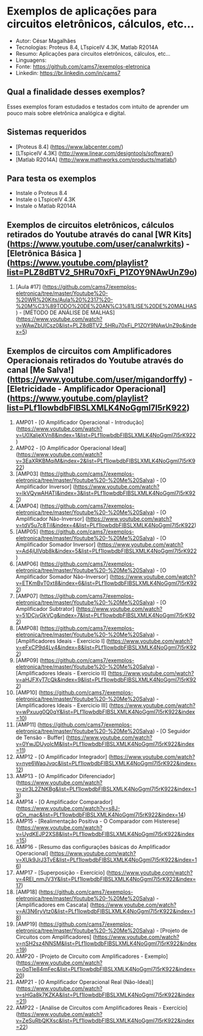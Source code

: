 Exemplos de aplicações para circuitos eletrônicos, cálculos, etc...
========================
* Autor: César Magalhães
* Tecnologias: Proteus 8.4, LTspiceIV 4.3K, Matlab R2014A
* Resumo: Aplicações para circuitos eletrônicos, cálculos, etc...
* Linguagens: 
* Fonte: <https://github.com/cams7/exemplos-eletronica>
* Linkedin: <https://br.linkedin.com/in/cams7>

Qual a finalidade desses exemplos?
-------------------
Esses exemplos foram estudados e testados com intuíto de aprender um pouco mais sobre eletrônica analógica e digital.

Sistemas requeridos
-------------------
* [Proteus 8.4] (https://www.labcenter.com/)
* [LTspiceIV 4.3K] (http://www.linear.com/designtools/software/)
* [Matlab R2014A] (http://www.mathworks.com/products/matlab/)

Para testa os exemplos
-------------------
* Instale o Proteus 8.4
* Instale o LTspiceIV 4.3K
* Instale o Matlab R2014A

Exemplos de circuitos eletrônicos, cálculos retirados do Youtube através do canal [WR Kits] (https://www.youtube.com/user/canalwrkits) - [Eletrônica Básica ] (https://www.youtube.com/playlist?list=PLZ8dBTV2_5HRu70xFi_P1ZOY9NAwUnZ9o)
-------------------
01. [Aula #17] (https://github.com/cams7/exemplos-eletronica/tree/master/Youtube%20-%20WR%20Kits/Aula%20%2317%20-%20M%C3%89TODO%20DE%20AN%C3%81LISE%20DE%20MALHAS) - [MÉTODO DE ANÁLISE DE MALHAS] (https://www.youtube.com/watch?v=WAwZbUlCsz0&list=PLZ8dBTV2_5HRu70xFi_P1ZOY9NAwUnZ9o&index=5)


Exemplos de circuitos com Amplificadores Operacionais retirados do Youtube através do canal [Me Salva!] (https://www.youtube.com/user/migandorffy) - [Eletricidade - Amplificador Operacional] (https://www.youtube.com/playlist?list=PLf1lowbdbFIBSLXMLK4NoGgml7l5rK922)
-------------------
01. AMP01 - [O Amplificador Operacional - Introdução] (https://www.youtube.com/watch?v=U0XaljeXVn8&index=1&list=PLf1lowbdbFIBSLXMLK4NoGgml7l5rK922)
02. AMP02 - [O Amplificador Operacional Ideal] (https://www.youtube.com/watch?v=3EaXRKBMqiM&index=2&list=PLf1lowbdbFIBSLXMLK4NoGgml7l5rK922)
03. [AMP03] (https://github.com/cams7/exemplos-eletronica/tree/master/Youtube%20-%20Me%20Salva) - [O Amplificador Inversor] (https://www.youtube.com/watch?v=IkVQywAHATI&index=3&list=PLf1lowbdbFIBSLXMLK4NoGgml7l5rK922)
04. [AMP04] (https://github.com/cams7/exemplos-eletronica/tree/master/Youtube%20-%20Me%20Salva) - [O Amplificador Não-Inversor] (https://www.youtube.com/watch?v=tdV5u7c8TiI&index=4&list=PLf1lowbdbFIBSLXMLK4NoGgml7l5rK922)
05. [AMP05] (https://github.com/cams7/exemplos-eletronica/tree/master/Youtube%20-%20Me%20Salva) - [O Amplificador Somador Inversor] (https://www.youtube.com/watch?v=Ad4jUlVqb8k&index=5&list=PLf1lowbdbFIBSLXMLK4NoGgml7l5rK922)
06. [AMP06] (https://github.com/cams7/exemplos-eletronica/tree/master/Youtube%20-%20Me%20Salva) - [O Amplificador Somador Não-Inversor] (https://www.youtube.com/watch?v=ETKmBvT0xt8&index=6&list=PLf1lowbdbFIBSLXMLK4NoGgml7l5rK922)
07. [AMP07] (https://github.com/cams7/exemplos-eletronica/tree/master/Youtube%20-%20Me%20Salva) - [O Amplificador Subtrator] (https://www.youtube.com/watch?v=51DCjvGkVCg&index=7&list=PLf1lowbdbFIBSLXMLK4NoGgml7l5rK922)
08. [AMP08] (https://github.com/cams7/exemplos-eletronica/tree/master/Youtube%20-%20Me%20Salva) - [Amplificadores Ideais - Exercicio I] (https://www.youtube.com/watch?v=eFxCP9d4Ly4&index=8&list=PLf1lowbdbFIBSLXMLK4NoGgml7l5rK922)
09. [AMP09] (https://github.com/cams7/exemplos-eletronica/tree/master/Youtube%20-%20Me%20Salva) - [Amplificadores Ideais - Exercicio II] (https://www.youtube.com/watch?v=aHJFXyT7cQk&index=9&list=PLf1lowbdbFIBSLXMLK4NoGgml7l5rK922)
10. [AMP10] (https://github.com/cams7/exemplos-eletronica/tree/master/Youtube%20-%20Me%20Salva) - [Amplificadores Ideais - Exercicio III] (https://www.youtube.com/watch?v=wPxuug0Q0qY&list=PLf1lowbdbFIBSLXMLK4NoGgml7l5rK922&index=10)
11. [AMP11] (https://github.com/cams7/exemplos-eletronica/tree/master/Youtube%20-%20Me%20Salva) - [O Seguidor de Tensão - Buffer] (https://www.youtube.com/watch?v=0YwJDUyolcM&list=PLf1lowbdbFIBSLXMLK4NoGgml7l5rK922&index=11)
12. AMP12 - [O Amplificador Integrador] (https://www.youtube.com/watch?v=nye6WaqJvqc&list=PLf1lowbdbFIBSLXMLK4NoGgml7l5rK922&index=12)
13. AMP13 - [O Amplificador Diferenciador] (https://www.youtube.com/watch?v=zir3L2ZNKBg&list=PLf1lowbdbFIBSLXMLK4NoGgml7l5rK922&index=13)
14. AMP14 - [O Amplificador Comparador] (https://www.youtube.com/watch?v=s8J-gCn_mac&list=PLf1lowbdbFIBSLXMLK4NoGgml7l5rK922&index=14)
15. AMP15 - [Realimentação Positiva - O Comparador com Histerese] (https://www.youtube.com/watch?v=UydKEJP2XS8&list=PLf1lowbdbFIBSLXMLK4NoGgml7l5rK922&index=15)
16. AMP16 - [Resumo das configurações básicas do Amplificador Operacional] (https://www.youtube.com/watch?v=XUk9JrJ3TvE&list=PLf1lowbdbFIBSLXMLK4NoGgml7l5rK922&index=16)
17. AMP17 - [Superposição - Exercício] (https://www.youtube.com/watch?v=4REI_nmJV3Y&list=PLf1lowbdbFIBSLXMLK4NoGgml7l5rK922&index=17)
18. [AMP18] (https://github.com/cams7/exemplos-eletronica/tree/master/Youtube%20-%20Me%20Salva) - [Amplificadores em Cascata] (https://www.youtube.com/watch?v=AI3N6ryVtz0&list=PLf1lowbdbFIBSLXMLK4NoGgml7l5rK922&index=18)
19. [AMP19] (https://github.com/cams7/exemplos-eletronica/tree/master/Youtube%20-%20Me%20Salva) - [Projeto de Circuitos com Amplificadores] (https://www.youtube.com/watch?v=nSH2sz4NNSM&list=PLf1lowbdbFIBSLXMLK4NoGgml7l5rK922&index=19)
20. AMP20 - [Projeto de Circuito com Amplificadores - Exemplo] (https://www.youtube.com/watch?v=0qTIe84mFec&list=PLf1lowbdbFIBSLXMLK4NoGgml7l5rK922&index=20)
21. AMP21 - [O Amplificador Operacional Real (Não-Ideal)] (https://www.youtube.com/watch?v=sHGa8k7KZKA&list=PLf1lowbdbFIBSLXMLK4NoGgml7l5rK922&index=21)
22. AMP22 - [Análise de Circuitos com Amplificadores Reais - Exercício] (https://www.youtube.com/watch?v=ZeSuRbQKXsc&list=PLf1lowbdbFIBSLXMLK4NoGgml7l5rK922&index=22)